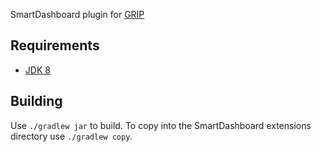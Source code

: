 SmartDashboard plugin for [GRIP](https://github.com/WPIRoboticsProjects/GRIP)

## Requirements
- [JDK 8](http://www.oracle.com/technetwork/java/javase/downloads/index.html)

## Building
Use `./gradlew jar` to build.  To copy into the SmartDashboard extensions directory use `./gradlew copy`.
